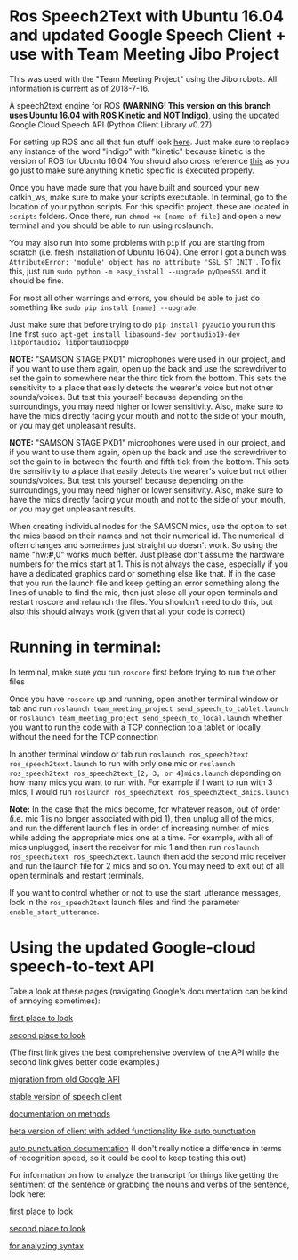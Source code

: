 # Ros Speech2Text with Ubuntu 16.04 and updated Google Speech Client + use with Team Meeting Jibo Project

This was used with the "Team Meeting Project" using the Jibo robots. All information is current as of 2018-7-16.

A speech2text engine for ROS __(WARNING! This version on this branch uses Ubuntu 16.04 with ROS Kinetic and NOT Indigo)__, using the updated Google Cloud Speech API (Python Client Library v0.27).

For setting up ROS and all that fun stuff look [here](https://alecive.github.io/ros_installation.html).
Just make sure to replace any instance of the word "indigo" with "kinetic" because kinetic is the version of ROS for Ubuntu 16.04
You should also cross reference [this](http://wiki.ros.org/kinetic/Installation/Ubuntu) as you go just to make sure anything kinetic specific is executed properly.

Once you have made sure that you have built and sourced your new catkin_ws, make sure to make your scripts executable. In terminal, go to the location of your python scripts. For this specific project, these are located in `scripts` folders. Once there, run `chmod +x [name of file]` and open a new terminal and you should be able to run using roslaunch.

You may also run into some problems with `pip` if you are starting from scratch (i.e. fresh installation of Ubuntu 16.04). One error I got a bunch was `AttributeError: 'module' object has no attribute 'SSL_ST_INIT'`. To fix this, just run `sudo python -m easy_install --upgrade pyOpenSSL` and it should be fine.

For most all other warnings and errors, you should be able to just do something like `sudo pip install [name] --upgrade`.

Just make sure that before trying to do `pip install pyaudio` you run this line first `sudo apt-get install libasound-dev portaudio19-dev libportaudio2 libportaudiocpp0`

__NOTE:__ "SAMSON STAGE PXD1" microphones were used in our project, and if you want to use them again, open up the back and use the screwdriver to set the gain to somewhere near the third tick from the bottom. This sets the sensitivity to a place that easily detects the wearer's voice but not other sounds/voices. But test this yourself because depending on the surroundings, you may need higher or lower sensitivity. Also, make sure to have the mics directly facing your mouth and not to the side of your mouth, or you may get unpleasant results.

__NOTE:__ "SAMSON STAGE PXD1" microphones were used in our project, and if you want to use them again, open up the back and use the screwdriver to set the gain to in between the fourth and fifth tick from the bottom. This sets the sensitivity to a place that easily detects the wearer's voice but not other sounds/voices. But test this yourself because depending on the surroundings, you may need higher or lower sensitivity. Also, make sure to have the mics directly facing your mouth and not to the side of your mouth, or you may get unpleasant results.

When creating individual nodes for the SAMSON mics, use the option to set the mics based on their names and not their numerical id. The numerical id often changes and sometimes just straight up doesn't work. So using the name "hw:__#__,0" works much better. Just please don't assume the hardware numbers for the mics start at 1. This is not always the case, especially if you have a dedicated graphics card or something else like that. If in the case that you run the launch file and keep getting an error something along the lines of unable to find the mic, then just close all your open terminals and restart roscore and relaunch the files. You shouldn't need to do this, but also this should always work (given that all your code is correct)

# Running in terminal:
In terminal, make sure you run `roscore` first before trying to run the other files

Once you have `roscore` up and running, open another terminal window or tab and run `roslaunch team_meeting_project send_speech_to_tablet.launch` or `roslaunch team_meeting_project send_speech_to_local.launch` whether you want to run the code with a TCP connection to a tablet or locally without the need for the TCP connection

In another terminal window or tab run `roslaunch ros_speech2text ros_speech2text.launch` to run with only one mic or `roslaunch ros_speech2text ros_speech2text_[2, 3, or 4]mics.launch` depending on how many mics you want to run with. For example if I want to run with 3 mics, I would run `roslaunch ros_speech2text ros_speech2text_3mics.launch`

__Note:__
In the case that the mics become, for whatever reason, out of order (i.e. mic 1 is no longer associated with pid 1), then unplug all of the mics, and run the different launch files in order of increasing number of mics while adding the appropriate mics one at a time.
For example, with all of mics unplugged, insert the receiver for mic 1 and then run `roslaunch ros_speech2text ros_speech2text.launch` then add the second mic receiver and run the launch file for 2 mics and so on. You may need to exit out of all open terminals and restart terminals.

If you want to control whether or not to use the start_utterance messages, look in the `ros_speech2text` launch files and find the parameter `enable_start_utterance`.

# Using the updated Google-cloud speech-to-text API
Take a look at these pages (navigating Google's documentation can be kind of annoying sometimes):

[first place to look](https://cloud.google.com/speech-to-text/docs/basics)

[second place to look](https://google-cloud-python.readthedocs.io/en/latest/speech/index.html)

(The first link gives the best comprehensive overview of the API while the second link gives better code examples.)

[migration from old Google API](https://cloud.google.com/speech-to-text/docs/python-client-migration)

[stable version of speech client](https://google-cloud-python.readthedocs.io/en/latest/speech/gapic/v1/api.html)

[documentation on methods](https://cloud.google.com/speech-to-text/docs/reference/rpc/google.cloud.speech.v1)

[beta version of client with added functionality like auto punctuation](https://google-cloud-python.readthedocs.io/en/latest/speech/gapic/v1p1beta1/api.html)

[auto punctuation documentation](https://cloud.google.com/speech-to-text/docs/automatic-punctuation)
(I don't really notice a difference in terms of recognition speed, so it could be cool to keep testing this out)

For information on how to analyze the transcript for things like getting the sentiment of the sentence or grabbing the nouns and verbs of the sentence, look here:

[first place to look](https://cloud.google.com/natural-language/docs/basics)

[second place to look](https://google-cloud-python.readthedocs.io/en/latest/language/usage.html)

[for analyzing syntax](https://cloud.google.com/natural-language/docs/analyzing-syntax)
